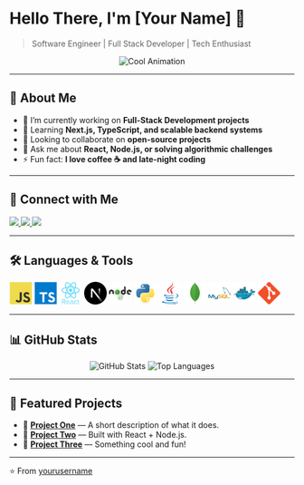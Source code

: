 # Hello There, I'm [Your Name] 👋
> Software Engineer | Full Stack Developer | Tech Enthusiast  

<p align="center">
  <img src="https://media3.giphy.com/media/kjFyZgX4rSZby/giphy.gif" height="300" alt="Cool Animation" />
</p>

---

## 🌱 About Me
- 🔭 I’m currently working on **Full-Stack Development projects**
- 🌱 Learning **Next.js, TypeScript, and scalable backend systems**
- 👯 Looking to collaborate on **open-source projects**
- 💬 Ask me about **React, Node.js, or solving algorithmic challenges**
- ⚡ Fun fact: **I love coffee ☕ and late-night coding**

---

## 🔗 Connect with Me
<p align="left">
  <a href="https://linkedin.com/in/yourusername" target="_blank">
    <img src="https://img.shields.io/badge/LinkedIn-0A66C2?style=for-the-badge&logo=linkedin&logoColor=white"/>
  </a>
  <a href="https://twitter.com/yourusername" target="_blank">
    <img src="https://img.shields.io/badge/Twitter-1DA1F2?style=for-the-badge&logo=twitter&logoColor=white"/>
  </a>
  <a href="mailto:your@email.com">
    <img src="https://img.shields.io/badge/Email-D14836?style=for-the-badge&logo=gmail&logoColor=white"/>
  </a>
</p>

---

## 🛠️ Languages & Tools
<p align="left">
  <img src="https://raw.githubusercontent.com/devicons/devicon/master/icons/javascript/javascript-original.svg" width="40" height="40" alt="JavaScript"/>
  <img src="https://raw.githubusercontent.com/devicons/devicon/master/icons/typescript/typescript-original.svg" width="40" height="40" alt="TypeScript"/>
  <img src="https://raw.githubusercontent.com/devicons/devicon/master/icons/react/react-original-wordmark.svg" width="40" height="40" alt="React"/>
  <img src="https://raw.githubusercontent.com/devicons/devicon/master/icons/nextjs/nextjs-original.svg" width="40" height="40" alt="Next.js"/>
  <img src="https://raw.githubusercontent.com/devicons/devicon/master/icons/nodejs/nodejs-original-wordmark.svg" width="40" height="40" alt="Node.js"/>
  <img src="https://raw.githubusercontent.com/devicons/devicon/master/icons/python/python-original.svg" width="40" height="40" alt="Python"/>
  <img src="https://raw.githubusercontent.com/devicons/devicon/master/icons/java/java-original.svg" width="40" height="40" alt="Java"/>
  <img src="https://raw.githubusercontent.com/devicons/devicon/master/icons/mongodb/mongodb-original.svg" width="40" height="40" alt="MongoDB"/>
  <img src="https://raw.githubusercontent.com/devicons/devicon/master/icons/mysql/mysql-original-wordmark.svg" width="40" height="40" alt="MySQL"/>
  <img src="https://raw.githubusercontent.com/devicons/devicon/master/icons/docker/docker-original.svg" width="40" height="40" alt="Docker"/>
  <img src="https://raw.githubusercontent.com/devicons/devicon/master/icons/git/git-original.svg" width="40" height="40" alt="Git"/>
</p>

---

## 📊 GitHub Stats
<p align="center">
  <img src="https://github-readme-stats.vercel.app/api?username=yourusername&show_icons=true&theme=radical" alt="GitHub Stats" height="165"/>
  <img src="https://github-readme-stats.vercel.app/api/top-langs/?username=yourusername&layout=compact&theme=radical" alt="Top Languages" height="165"/>
</p>

---

## 🚀 Featured Projects
- 🔹 [**Project One**](https://github.com/yourusername/project-one) — A short description of what it does.
- 🔹 [**Project Two**](https://github.com/yourusername/project-two) — Built with React + Node.js.
- 🔹 [**Project Three**](https://github.com/yourusername/project-three) — Something cool and fun!

---

⭐️ From [yourusername](https://github.com/yourusername)
